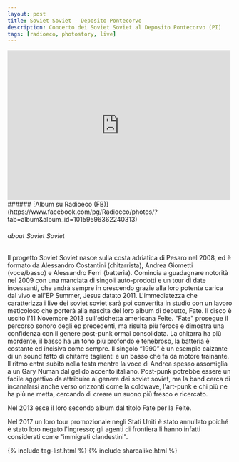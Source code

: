 ```yaml
---
layout: post
title: Soviet Soviet - Deposito Pontecorvo
description: Concerto dei Soviet Soviet al Deposito Pontecorvo (PI)
tags: [radioeco, photostory, live]
---
```


<div class="media-container">
<iframe src="https://www.facebook.com/plugins/post.php?href=https%3A%2F%2Fwww.facebook.com%2FRadioeco%2Fphotos%2Fa.10159596362240313%2F10159596366025313%2F%3Ftype%3D3&width=500" width="500" height="337" style="border:none;overflow:hidden" scrolling="no" frameborder="0" allowTransparency="true" allow="encrypted-media"></iframe>
</div>
###### [Album su Radioeco (FB)](https://www.facebook.com/pg/Radioeco/photos/?tab=album&album_id=10159596362240313)
<br>

###### about Soviet Soviet
Il progetto Soviet Soviet nasce sulla costa adriatica di Pesaro nel 2008, ed è formato da Alessandro Costantini (chitarrista), Andrea Giometti (voce/basso) e Alessandro Ferri (batteria).
Comincia a guadagnare notorità nel 2009 con una manciata di singoli auto-prodotti e un tour di date incessanti, che andrà sempre in crescendo grazie alla loro potente carica dal vivo e all'EP Summer, Jesus datato 2011.
L'immediatezza che caratterizza i live dei soviet soviet sarà poi convertita in studio con un lavoro meticoloso che porterà alla nascita del loro album di debutto, Fate.
Il disco è uscito l'11 Novembre 2013 sull'etichetta americana Felte.
"Fate" prosegue il percorso sonoro degli ep precedenti, ma risulta più feroce e dimostra una confidenza con il genere post-punk ormai consolidata. La chitarra ha più mordente, il basso ha un tono più profondo e tenebroso, la batteria è costante ed incisiva come sempre.
Il singolo “1990” è un esempio calzante di un sound fatto di chitarre taglienti e un basso che fa da motore trainante. Il ritmo entra subito nella testa mentre la voce di Andrea spesso assomiglia a un Gary Numan dal gelido accento italiano.
Post-punk potrebbe essere un facile aggettivo da attribuire al genere dei soviet soviet, ma la band cerca di incanalarsi anche verso orizzonti come la coldwave, l'art-punk e chi più ne ha più ne metta, cercando di creare un suono più fresco e ricercato.

Nel 2013 esce il loro secondo album dal titolo Fate per la Felte.

Nel 2017 un loro tour promozionale negli Stati Uniti è stato annullato poiché è stato loro negato l'ingresso; gli agenti di frontiera li hanno infatti considerati come "immigrati clandestini".

{% include tag-list.html %}
{% include sharealike.html %}
